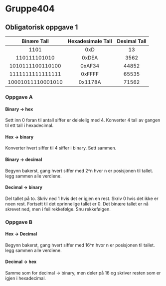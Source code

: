 # Gruppe404
## Obligatorisk oppgave 1

|Binære Tall    |Hexadesimale Tall  |Desimal Tall|
|:-------------:|:-----------------:|:----------:|
| 1101 | 0xD | 13 |
| 110111101010 | 0xDEA | 3562
| 1010111100110100 | 0xAF34 | 44852
| 1111111111111111 | 0xFFFF | 65535
| 10001011110001010 | 0x1178A | 71562

### Oppgave A
#### Binary -> hex
Sett inn 0 foran til antall siffer er delelelig med 4. Konverter 4 tall av gangen til ett tall i hexadecimal.
#### Hex -> binary
Konverter hvert siffer til 4 siffer i binary. Sett sammen.
#### Binary -> decimal
Begynn bakerst, gang hvert siffer med 2^n hvor n er posisjonen til tallet. legg sammen alle verdiene.
#### Decimal -> binary
Del tallet på to. Skriv ned 1 hvis det er igjen en rest. Skriv 0 hvis det ikke er noen rest. Fortsett til det oprinnelige tallet er 0. Det binære tallet er nå skrevet ned, men i feil rekkefølge. Snu rekkefølgen.
### Oppgave B
#### Hex -> Decimal
Begynn bakerst, gang hvert siffer med 16^n hvor n er posisjonen til tallet. legg sammen alle verdiene.
#### Decimal -> hex
Samme som for decimal -> binary, men deler på 16 og skriver resten som er igjen i hexadecimal. 
